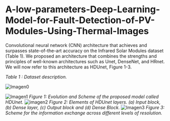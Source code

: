 # A-low-parameters-Deep-Learning-Model-for-Fault-Detection-of-PV-Modules-Using-Thermal-Images
Convolutional neural network (CNN) architecture that achieves and surpasses state-of-the-art accuracy on the Infrared Solar Modules dataset (Table 1). We proposed an architecture that combines the strengths and principles of well-known architectures such as Unet, DenseNet, and HRnet. We will now refer to this architecture as HDUnet, Figure 1-3. 

_Table 1 : Dataset description._

![Imagen0](https://github.com/KeonyJR/A-low-parameters-Deep-Learning-Model-for-Fault-Detection-of-PV-Modules-Using-Thermal-Images/assets/10182525/9cbc9b43-7104-47f5-9f47-0722adedab3a)

![Imagen1](https://github.com/KeonyJR/A-low-parameters-Deep-Learning-Model-for-Fault-Detection-of-PV-Modules-Using-Thermal-Images/assets/10182525/db856d76-b8b2-4697-8ea5-3c9da2677ce2)
_Figure 1: Evolution and Scheme of the proposed model called HDUnet._
![imagen2](https://github.com/KeonyJR/A-low-parameters-Deep-Learning-Model-for-Fault-Detection-of-PV-Modules-Using-Thermal-Images/assets/10182525/0d08816e-8192-4955-9f6d-0b1dcc975634)
_Figure 2: Elements of HDUnet layers. (a) Input block, (b) Dense layer, (c) Output block and (d) Dense Block._
![Imagen3](https://github.com/KeonyJR/A-low-parameters-Deep-Learning-Model-for-Fault-Detection-of-PV-Modules-Using-Thermal-Images/assets/10182525/cb6fc12f-dbcb-4b29-ac15-bbadb895d56c)
_Figure 3: Scheme for the information exchange across different levels of resolution._
